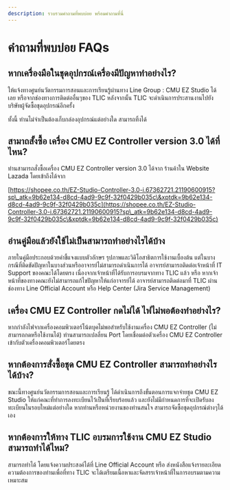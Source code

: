 ```yaml
---
description: รวบรวมคำถามที่พบบ่อย พร้อมคำถามที่นี่
---
```


# คำถามที่พบบ่อย FAQs

## หากเครื่องมือในชุดอุปกรณ์เครื่องมีปัญหาทำอย่างไร?

ให้แจ้งทางศูนย์นวัตกรรมการสอนและการเรียนรู้ผ่านทาง Line Group : CMU EZ Studio ได้เลย  หรือจากช่องทางการติดต่ออื่นๆของ TLIC หลังจากนั้น TLIC จะดำเนินการประสานงานไปยังบริษัทผู้จัดซื้อชุดอุปกรณ์อีกครั้ง

ทั้งนี้ ท่านไม่จำเป็นต้องเก็บกล่องอุปกรณ์แต่อย่างใด สามารถทิ้งได้

## สามาถสั้งซื้อ เครื่อง CMU EZ Controller version 3.0 ได้ที่ไหน?

ท่านสามารถสั่งซื้อเครื่อง CMU EZ Controller version 3.0 ได้จาก ร้านค้าใน Website Lazada โดยเข้าถึงได้จาก&#x20;

[https://shopee.co.th/EZ-Studio-Controller-3.0-i.67362721.21190600915?sp\_atk=9b62e134-d8cd-4ad9-9c9f-32f0429b035c\&xptdk=9b62e134-d8cd-4ad9-9c9f-32f0429b035c](https://shopee.co.th/EZ-Studio-Controller-3.0-i.67362721.21190600915?sp\_atk=9b62e134-d8cd-4ad9-9c9f-32f0429b035c\&xptdk=9b62e134-d8cd-4ad9-9c9f-32f0429b035c)

## อ่านคู่มือแล้วยังใช้ไม่เป็นสามารถทำอย่างไรได้บ้าง

ภายในคู่มือประกอบด้วยคำชี้แจงแบบตัวอักษร รุปภาพและวิดิโอสาธิตการใช้งานเบื้องต้น แต่ในบางกรณีที่ติดขัดปัญหาในบางส่วนหรืออาจารย์ไม่สามารถดำเนินการได้ อาจารย์สามารถติดต่อเจ้าหน้าที่ IT Support ของคณะได้โดยตรง เนื่องจากเจ้าหน้าที่ได้รับการอบรมจากทาง TLIC แล้ว หรือ หากเจ้าหน้าที่ของทางคณะยังไม่สามารถแก้ไขปัญหาให้แก่อาจารย์ได้ อาจารย์สามารถติดต่อมาที่ TLIC ผ่านช่องทาง Line Official Account หรือ Help Center (Jira Service Management)

## เครื่อง CMU EZ Controller กดไม่ได้ ไฟไม่พอต้องทำอย่างไร?

หากกำลังไฟจากเครื่องคอมพิวเตอร์โน้ตบุคไม่พอสำหรับใช้งานเครื่อง CMU EZ Controller (ไม่สามารถกดหรือใช้งานได้) ท่านสามารถเปลลี่ยน Port โดยเชื่อมต่อตัวเครื่อง CMU EZ Controller เข้ากับตัวเครื่องคอมพิวเตอร์โดยตรง

## หากต้องการสั่งซื้อชุด CMU EZ Controller สามารถทำอย่างไรได้บ้าง?

ขณะนี้ทางศูนย์นวัตกรรมการสอนและการเรียนรู้ ได้ดำเนินการถึงขั้นตอนการแจกจ่ายชุด CMU EZ Studio ให้แก่คณะที่ทำการลงทะเบียนไว้เป็นที่เรียบร้อยแล้ว และยังไม่มีกำหนดการที่จะเปิดรับลงทะเบียนในรอบใหม่แต่อย่างใด หากท่านหรือหน่วยงานของท่านสนใจ สามารถจัดซื้อชุดอุปกรณ์ต่างๆได้เอง

## หากต้องการให้ทาง TLIC อบรมการใช้งาน CMU EZ Studio สามารถทำได้ไหม?

สามารถทำได้ โดยแจ้งความประสงค์ได้ที่ Line Official Account หรือ ส่งหนังสือแจ้งรายละเอียดความต้องการของท่านเพื่อที่ทาง TLIC จะได้เตรียมเนื้อหาและจัดสรรเจ้าหน้าที่ในการอบรมตามความเหมาะสม
